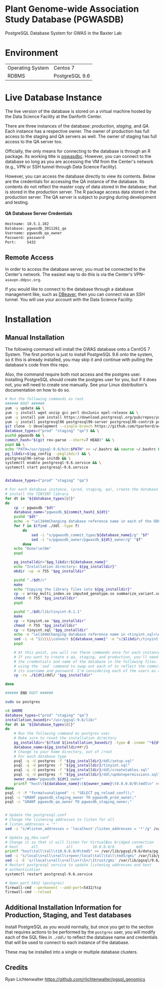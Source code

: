 # Plant Genome-wide Association Study Database (PGWASDB)

PostgreSQL Database System for GWAS in the Baxter Lab

# Environment

|                  |                |
| ---------------- | -------------- |
| Operating System | Centos 7       |
| RDBMS            | PostgreSQL 9.6 |

# Live Database Instance

The live version of the database is stored on a virtual machine hosted by the
Data Science Facility at the Danforth Center.

There are three instances of the database: _production_, _staging_, and _QA_.
Each instance has a respective owner. The owner of production has full access to
the staging and QA servers as well. The owner of staging has full access to the
QA server too.

Officially, the only means for connecting to the database is through an R
package. Its working title is
[pgwasdbc](https://github.com/danforthcenter/pgwasdbc). However, you can
connect to the database so long as you are accessing the VM from the Center's
network (e.g., VPN or SSH tunnel through Data Science Facility).

However, you can access the database directly to view its contents. Below are
the credentials for accessing the QA instance of the database. Its contents do
not reflect the master copy of data stored in the database; that is stored in
the production server. The R package access data stored in the production
server. The QA server is subject to purging during development and testing.

#### QA Database Server Credentials

```txt
Hostname: 10.5.1.102
Database: pgwasdb_3011261_qa
Username: pgwasdb_qa_owner
Password: password
Port:     5432
```

## Remote Access

In order to access the database server, you must be connected to the Center's
network. The easiest way to do this is via the Center's VPN–`asavpn.ddpsc.org`.

If you would like to connect to the database through a database management like,
such as [DBeaver](https://dbeaver.io/), then you can connect via an SSH tunnel.
You will use your account with the Data Science Facility.

# Installation

## Manual Installation

The following command will install the GWAS database onto a CentOS 7 System.
The first portion is just to install PostgreSQL 9.6 onto the system, so it this
is already installed, you may skip it and continue with pulling the database's
code from this repo.

Also, the command require both root access and the postgres user. Installing
PostgreSQL should create the postgres user for you, but if it does not, you will
need to create one manually. See your Linux distribution's documentation on how
to do so.

```bash
# Run the following commands as root
###### ROOT ######
yum -y update && \
yum -y install wget unzip gcc perl dos2unix epel-release && \
yum -y install yum install https://download.postgresql.org/pub/repos/yum/reporpms/EL-7-x86_64/pgdg-redhat-repo-latest.noarch.rpm && \
yum -y install postgresql96 postgresql96-server postgresql96-contrib postgresql96-libs postgresql96-devel && \
git clone -b development --single-branch https://github.com/tparkerd/acrid-oregano.git pgwasdb && \
database_types=("prod" "staging" "qa") && \
pushd pgwasdb && \
commit_hash="$(git rev-parse --short=7 HEAD)" && \
popd && \
echo "PATH=/usr/pgsql-9.6/bin:$PATH" >> ~/.bashrc && source ~/.bashrc && \
pg_libdir=$(pg_config --pkglibdir) && \
postgresql96-setup initdb && \
systemctl enable postgresql-9.6.service && \
systemctl start postgresql-9.6.service


database_types=("prod" "staging" "qa")

# For each database instance, (prod, staging, qa), create the database and
# install the TINYINT library
for dt in "${database_types[@]}"
do
    cp -r pgwasdb "$dt"
    database_name="pgwasdb_${commit_hash}_${dt}"
    pushd "$dt"
    echo -e "\e[104mChanging database reference name in each of the DDL files...\e[0m"
    for f in $(find ./ddl -type f)
        do
            sed -i "s/pgwasdb_commit_type/${database_name}/g" "$f"
            sed -i "s/pgwasdb_owner/pgwasdb_${dt}_owner/g" "$f"
        done
    echo "Done!\e[0m"
    popd

    pg_installdir="$pg_libdir/${database_name}"
    echo "Installation directory: ${pg_installdir}"
    mkdir -vp -m 755 "$pg_installdir"

    pushd "./$dt/c"
    make
    echo "Copying the library files into ${pg_installdir}"
    cp -v array_multi_index.so imputed_genotype.so summarize_variant.so "$pg_installdir"
    chmod -R 755 "$pg_installdir"
    popd

    pushd "./$dt/lib/tinyint-0.1.1"
    make
    cp -v tinyint.so "$pg_installdir"
    chmod -R 755 "$pg_installdir"
    cp -v tinyint.sql "$pg_installdir"
    echo -e "\e[104mChanging database reference name in <tinyint.sql>\e[0m"
    sed -i -e "1i\\\\\connect ${database_name}" -e "s|$libdir\/tinyint|$libdir/$database_name/tinyint|g" "${pg_installdir}/tinyint.sql"
    popd

    # At this point, you will run these commands once for each instance of the database
    # If you want to create a qa, staging, and production, you'll need to modify
    # the credentials and name of the database in the following files. I suggest
    # using the `sed` command to swap out each of to reflect the commit version and
    # its username and password. I'm considering each of the users as a role
    cp -rv ./${dt}/ddl/ "$pg_installdir"

done

###### END ROOT ######

sudo su postgres

cd $HOME
database_types=("prod" "staging" "qa")
installation_basedir="/usr/pgsql-9.6/lib/"
for dt in "${database_types[@]}"
do
    # Run the following command as postgres user
    # Make sure to reset the installation directory
    pg_installdir="$(find ${installation_basedir} -type d -iname "*${dt}" -print)"
    database_name=${pg_installdir##*/}
    # Change to your home directory, out of /root
    # For each database type
    psql -q -U postgres -f "${pg_installdir}/ddl/setup.sql"
    psql -q -U postgres -f "${pg_installdir}/tinyint.sql"
    psql -q -U postgres -f "${pg_installdir}/ddl/createtables.sql"
    psql -q -U postgres -f "${pg_installdir}/ddl/updatepermissions.sql"
    owner_name="pgwasdb_${dt}_owner"
    printf "host\t${database_name}\t${owner_name}\t0.0.0.0/0\tmd5\n" >> "$(psql -t -P "format=unaligned" -c "SHOW hba_file;")"
done
psql -t -P "format=unaligned" -c "SELECT pg_reload_conf();"
psql -c "GRANT pgwasdb_staging_owner TO pgwasdb_prod_owner;"
psql -c "GRANT pgwasdb_qa_owner TO pgwasdb_staging_owner;"


# Update the postgresql.conf
# Change the listening addresses to listen for all
# listen_addresses = '*'
sed -i "s/#listen_addresses = 'localhost'/listen_addresses = '*'/g" /var/lib/pgsql/9.6/data/postgresql.conf

# Update pg_hba.conf
# Change it so that it will listen for VirtualBox bridged connection
# host      all             all         10.0.0.0/0          md5
printf "host\tall\tall\t10.0.0.0/0\tmd5" >> /var/lib/pgsql/9.6/data/pg_hba.conf
sed -i "s/local\s+all\s+all\s+peer/local\tall\tall\tmd5/gmi" /var/lib/pgsql/9.6/data/pg_hba.conf
sed -i -E 's/(local\s+all\s+all\s+)\S+/\1trust/gmi' /var/lib/pgsql/9.6/data/pg_hba.conf
# Restart postgresql service to update listening addresses and host
# authentication
systemctl restart postgresql-9.6.service

# Open port 5432 (postgres)
firewall-cmd --permanent --add-port=5432/tcp
firewall-cmd --reload

```

## Additional Installation Information for Production, Staging, and Test databases

Install PostgreSQL as you would normally, but once you get to the section that
requires actions to be performed by the `postgres` user, you will modify each
of the SQL files in `./ddl/` to reflect the database name and credentials that
will be used to connect to each instance of the database.

These may be installed into a single or multiple database clusters.

## Credits

Ryan Lichtenwalter https://github.com/rlichtenwalter/pgsql_genomics
